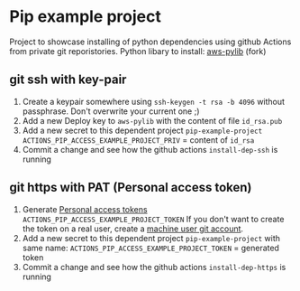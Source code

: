 # Pip example project

Project to showcase installing of python dependencies using github Actions from private git reporistories.
Python libary to install: [aws-pylib](https://github.com/Luke31/aws-pylib) (fork)

## git ssh with key-pair
1. Create a keypair somewhere using `ssh-keygen -t rsa -b 4096` without passphrase. Don't overwrite your current one ;)
1. Add a new Deploy key to `aws-pylib` with the content of file `id_rsa.pub`
1. Add a new secret to this dependent project `pip-example-project`
    `ACTIONS_PIP_ACCESS_EXAMPLE_PROJECT_PRIV` = content of `id_rsa`
1. Commit a change and see how the github actions `install-dep-ssh` is running

## git https with PAT (Personal access token)
1. Generate [Personal access tokens](https://github.com/settings/tokens)
    `ACTIONS_PIP_ACCESS_EXAMPLE_PROJECT_TOKEN`
    If you don't want to create the token on a real user, create a [machine user git account](https://developer.github.com/v3/guides/managing-deploy-keys/#machine-users).
1. Add a new secret to this dependent project `pip-example-project` with same name:
    `ACTIONS_PIP_ACCESS_EXAMPLE_PROJECT_TOKEN` = generated token
1. Commit a change and see how the github actions `install-dep-https` is running
